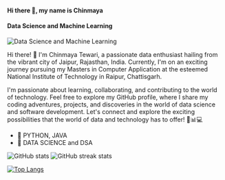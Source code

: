 #### **Hi there 👋, my name is Chinmaya**
#### Data Science and Machine Learning 
![Data Science and Machine Learning ](https://arturssmirnovs.github.io/github-profile-readme-generator/images/banner.png)

Hi there! 👋 I'm Chinmaya Tewari, a passionate data enthusiast hailing from the vibrant city of Jaipur, Rajasthan, India. Currently, I'm on an exciting journey pursuing my Masters in Computer Application at the esteemed National Institute of Technology in Raipur, Chattisgarh.

I'm passionate about learning, collaborating, and contributing to the world of technology. Feel free to explore my GitHub profile, where I share my coding adventures, projects, and discoveries in the world of data science and software development. Let's connect and explore the exciting possibilities that the world of data and technology has to offer! 🚀📊💻

- 🔭 PYTHON, JAVA
- 🌱 DATA SCIENCE and DSA

![GitHub stats](https://github-readme-stats.vercel.app/api?username=Lycons-rage&show_icons=true)  ![GitHub streak stats](https://streak-stats.demolab.com/?user=Lycons-rage) 

[![Top Langs](https://github-readme-stats.vercel.app/api/top-langs/?username=Lycons-rage)](https://github.com/anuraghazra/github-readme-stats)  


 
<!--
**Lycons-rage/Lycons-rage** is a ✨ _special_ ✨ repository because its `README.md` (this file) appears on your GitHub profile.

Here are some ideas to get you started:

- 🔭 I’m currently working on ...
- 🌱 I’m currently learning ...
- 👯 I’m looking to collaborate on ...
- 🤔 I’m looking for help with ...
- 💬 Ask me about ...
- 📫 How to reach me: ...
- 😄 Pronouns: ...
- ⚡ Fun fact: ...
-->
